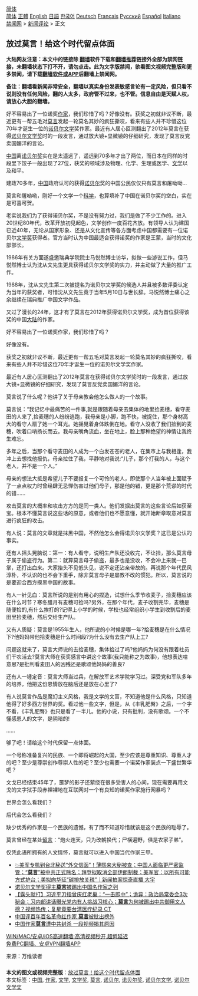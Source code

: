  <!-- 面包屑导航 --> <div class="breadcrumb"><!-- GTranslate: https://gtranslate.io/ -->  <div class="switcher notranslate">  <div class="selected">  <a href="#" onclick="return false;"> 简体</a>  </div>  <div class="option">  <a href="https://www.bannedbook.org" onclick="doGTranslate('zh-CN|zh-CN');jQuery('div.switcher div.selected a').html(jQuery(this).html());return false;" title="简体中文" class="nturl selected"> 简体</a>  <a href="https://www.bannedbook.org/zh-tw/" onclick="doGTranslate('zh-CN|zh-TW');jQuery('div.switcher div.selected a').html(jQuery(this).html());return false;" title="繁體中文" class="nturl"> 正體</a>  <a href="https://www.bannedbook.org/en/" onclick="doGTranslate('zh-CN|en');jQuery('div.switcher div.selected a').html(jQuery(this).html());return false;" title="English" class="nturl"> English</a>  <a href="https://www.bannedbook.org/ja/" onclick="doGTranslate('zh-CN|ja');jQuery('div.switcher div.selected a').html(jQuery(this).html());return false;" title="日本語" class="nturl"> 日語</a>  <a href="https://www.bannedbook.org/ko/" onclick="doGTranslate('zh-CN|ko');jQuery('div.switcher div.selected a').html(jQuery(this).html());return false;" title="한국어" class="nturl"> 한국어</a>  <a href="https://www.bannedbook.org/de/" onclick="doGTranslate('zh-CN|de');jQuery('div.switcher div.selected a').html(jQuery(this).html());return false;" title="Deutsch" class="nturl"> Deutsch</a>  <a href="https://www.bannedbook.org/fr/" onclick="doGTranslate('zh-CN|fr');jQuery('div.switcher div.selected a').html(jQuery(this).html());return false;" title="Français" class="nturl"> Français</a>  <a href="https://www.bannedbook.org/ru/" onclick="doGTranslate('zh-CN|ru');jQuery('div.switcher div.selected a').html(jQuery(this).html());return false;" title="Русский" class="nturl"> Русский</a>  <a href="https://www.bannedbook.org/es/" onclick="doGTranslate('zh-CN|es');jQuery('div.switcher div.selected a').html(jQuery(this).html());return false;" title="Español" class="nturl"> Español</a>  <a href="https://www.bannedbook.org/it/" onclick="doGTranslate('zh-CN|it');jQuery('div.switcher div.selected a').html(jQuery(this).html());return false;" title="Italiano" class="nturl"> Italiano</a>  </div>  </div>      <div class='breadcrumb-sub'><!-- Breadcrumb NavXT 6.3.0 --> <a href="https://www.bannedbook.org/" class="home">禁闻网</a> &gt; <a href="https://www.bannedbook.org/bnews/comments/" class="category">新闻评论</a> &gt; 正文</div></div><h2>放过莫言！给这个时代留点体面</h2> <p class="notice"><b>大陆网友注意：本文中的链接除 <a href="https://github.com/bannedbook/fanqiang" >翻墙</a>软件下载和<a href="https://github.com/killgcd/justmysocks/blob/master/README.md">翻墙推荐</a>链接外全部为禁网链接，未翻墙状态下打不开，请勿点击。此为文字版禁闻，欲看图文视频完整版和更多禁闻，请下载<a href="https://github.com/bannedbook/fanqiang">翻墙软件或APP</a>后翻墙上禁闻网。</p><p>备注：翻墙看新闻非常安全，翻墙以真实身份发表敏感言论有一定风险，但只看不说则没有任何风险，翻的人太多，政府管不过来，也不管。信息自由是天赋人权，请放心大胆的翻墙。</b></p>  <div class="entry"> <p id="summary">好不容易出了一位诺奖<a href="https://www.bannedbook.org/bnews/tag/%e4%bd%9c%e5%ae%b6/" class="st_tag internal_tag" rel="tag" title="标签 作家 下的日志">作家</a>，我们珍惜了吗？好像没有。获奖之初就非议不断，最近更有一帮五毛对<a href="https://www.bannedbook.org/bnews/tag/%e8%8e%ab%e8%a8%80/" class="st_tag internal_tag" rel="tag" title="标签 莫言 下的日志">莫言</a>发起一轮莫名其妙的疯狂撕咬，看来有些人并不珍惜这位70年才诞生一位的<a href="https://www.bannedbook.org/bnews/tag/%E8%AF%BA%E8%B4%9D%E5%B0%94%E6%96%87%E5%AD%A6/" class="st_tag internal_tag" rel="tag" title="标签 诺贝尔文学 下的日志">诺贝尔文学</a>奖作家。最近有人居心叵测翻出了2012年莫言在获得<a href="https://www.bannedbook.org/bnews/tag/%e8%af%ba%e8%b4%9d%e5%b0%94%e6%96%87%e5%ad%a6%e5%a5%96/" class="st_tag internal_tag" rel="tag" title="标签 诺贝尔文学奖 下的日志">诺贝尔文学奖</a>时的一段发言，通过放大镜+显微镜的仔细研究，发现了莫言反党卖国媚洋的言论。</p> <p id="conimg"><a href="https://www.bannedbook.org/bnews/tag/%E4%B8%AD%E5%9B%BD/" class="st_tag internal_tag" rel="tag" title="标签 中国 下的日志">中国</a>离<a href="https://www.bannedbook.org/bnews/tag/%e8%af%ba%e8%b4%9d%e5%b0%94%e5%a5%96/" class="st_tag internal_tag" rel="tag" title="标签 诺贝尔奖 下的日志">诺贝尔奖</a>实在是太遥远了，遥远到70多年才出了两位，而日本在同样的时段里下饺子一般出现了27位，获奖的领域涉及物理、化学、生理或医学、<a href="https://www.bannedbook.org/bnews/tag/%E6%96%87%E5%AD%A6/" class="st_tag internal_tag" rel="tag" title="标签 文学 下的日志">文学</a>以及和平。</p> <p>建政70多年，<span class='wp_keywordlink_affiliate'><a href="https://www.bannedbook.org/" title="中国" target="_blank">中国</a></span>政府认可的获得<a href="https://www.bannedbook.org/bnews/tag/%e8%af%ba%e8%b4%9d%e5%b0%94/" class="st_tag internal_tag" rel="tag" title="标签 诺贝尔 下的日志">诺贝尔</a>奖的中国公民仅仅只有莫言和屠呦呦&#8230;</p> <p>莫言和屠呦呦，刚好一个文学一个<span class='wp_keywordlink'><a href="https://www.bannedbook.org/forum11/topic309.html" title="禁片：“科学”的棍子" target="_blank">科学</a></span>，也算填补了中国在诺贝尔奖的空白，实在是可喜可贺。</p> <p>老实说我们为了获得诺贝尔奖，不是没有努力过，我们是做了不少工作的。进入20世纪80年代，改革开放初见起色，文学创作一度百花齐放。有领导人认为建国已近40年，无论从国家形象、还是从文化宣传等各方面考虑中国都需要有一位诺贝尔<a href="https://www.bannedbook.org/bnews/tag/%E6%96%87%E5%AD%A6%E5%A5%96/" class="st_tag internal_tag" rel="tag" title="标签 文学奖 下的日志">文学奖</a>获得者。官方当时认为中国最适合获得诺奖的作家是王蒙，当时的文化部部长。</p> <p>1986年有关方面遂盛邀瑞典学院院士马悦然博士访华，拟做一些游说工作，但马悦然博士认为沈从文先生更具获得诺贝尔文学奖的实力，并主动做了大量的推广工作。</p> <p>1988年，沈从文先生第二次被提名为诺贝尔文学奖的候选人并且被多数评委认定为当年的获奖者，可惜沈从文先生竟于当年5月10日与世长辞。马悦然博士痛心之余继续在瑞典推广中国文学作品。</p> <p>又过了漫长的24年，这才有了莫言在2012年获得诺贝尔文学奖，成为首位获得该奖的中国<span class='wp_keywordlink_affiliate'><a href="https://www.bannedbook.org/" title="大陆" target="_blank">大陆</a></span>的作家。</p>  <p>好不容易出了一位诺奖作家，我们珍惜了吗？</p> <p>好像没有。</p> <p>获奖之初就非议不断，最近更有一帮五毛对莫言发起一轮莫名其妙的疯狂撕咬，看来有些人并不珍惜这位70年才诞生一位的诺贝尔文学奖作家。</p> <p>最近有人居心叵测翻出了2012年莫言在获得诺贝尔文学奖时的一段发言，通过放大镜+显微镜的仔细研究，发现了莫言反党卖国媚洋的言论。</p> <p>莫言说了什么呢？他讲了关于母亲教会他怎么做人的一个故事。</p> <p>莫言说：“我记忆中最痛苦的一件事,就是跟随着母亲去集体的地里捡麦穗，看守麦田的人来了,捡麦穗的人纷纷逃跑，我母亲是小脚，跑不快，被捉住，那个身材高大的看守人扇了她一个耳光。她摇晃着身体跌倒在地。看守人没收了我们捡到的麦穗，吹着口哨扬长而去。我母亲嘴角流血，坐在地上，脸上那种绝望的神情让我终生难忘。</p> <p>多年之后，当那个看守麦田的人成为一个白发苍苍的老人，在集市上与我相逢，我冲上去想找他报仇，母亲拉住了我，平静地对我说:“儿子，那个打我的人，与这个老人，并不是一个人。”</p> <p>母亲的想法大抵是希望儿子不要报复一个可怜的老人，即使那个人当年被上面赋予了一点点权力时曾经肆无忌惮伤害过他们母子，那是他的错，更是那个荒谬的时代的错&#8230;&#8230;</p>  <p>攻击莫言的大概率和攻击方方的是同一类人。他们发掘出莫言的这些言论后如获至宝。根本不懂莫言说这些话的原意，或者他们也不愿意懂，就开始断章取意对莫言进行疯狂的攻击。</p> <p>有人说：莫言的文章就是抹黑中国，不然他怎么会得诺贝尔文学奖？这已是公认的事实。</p> <p>还有人摇头晃脑说：第一：有人看守，说明生产队还没收完，不让捡，那么莫言母子属于偷盗行为。第二：就算莫言母子偷盗，最多也是没收，不会冲上来就一巴掌，还打出血来。大家抬头不见低头见，说不定还沾亲带故的。再说那个年代民风淳朴，不认识的也不会下重手，除非莫言母子是屡教不改的惯犯。所以，莫言说的是要迎合西方摸黑中国的故事。</p> <p>有人一针见血：莫言所说的是别有用心的捏造，试想什么季节收麦子，捡麦穗应该在什么时节？寒冬腊月有麦穗可捡吗?另外，在那个年代，麦子收割完毕，麦穗是随便捡的,有什么挨打的?记得上小学的时候，学校也经常组织小学生到收割后的麦田里捡麦穗，然后交给生产队。</p> <p>又有人质疑：莫言是1955年生人，他所说的小时候是哪一年?拾麦穗是在什么情况下?他妈妈带他拾麦穗是什么时间段?为什么没有去生产队上工?</p> <p>问题这就来了，莫言大师说的去拾麦穗，集体拾过了吗?他妈妈为何没有跟着社员们干农活去?莫言大师在获奖感言中讲这个故事(我只能称之为故事)，他想表达啥意思?是批判看麦田人的凶残还是歌颂他妈妈的善良?</p> <p>还有人一锤定音：莫言大师当过兵，在解放军艺术学院学习过。深受党和军队多年的培养，他把这份恩情放在脑后还是放在心里了?</p> <p>有人说莫言作品是魔幻主义风格，我是文学的文盲，不知道他是什么风格，只知道他得了好多西方世界的奖。看过他一些文字，但是，从《丰乳肥臀》之后，一个字不看，《丰乳肥臀》也只是看了一半儿。他的小说，只有批判，没有歌颂。一个不懂感恩人的文字，是阴暗的!</p>  <p>&#8230;&#8230;</p> <p>够了吧！请给这个时代保留一点体面。</p> <p>一个号称准备复兴的民族、一个即将崛起的大国，至少应该是尊重知识、尊重人才的吧？至少是尊崇创作尊崇人性的吧？至少也需要一个诺奖作家装点一下盛世繁华吧？</p> <p>文戈已经结束45年了，噩梦的影子还萦绕在很多受害人的心间，现在需要再用文戈的文字狱手段赤裸裸地在互联网对一个有良知的诺奖作家施行网暴吗？</p> <p>世界会怎么看我们？</p> <p>后代会怎么看我们？</p> <p>缺少优秀的作家是一个民族的遗憾，有了而不知道珍惜就该是这个民族的耻辱了。</p> <p>莫言曾经在某处<span class='wp_keywordlink'><a href="https://www.bannedbook.org/bnews/tougao/" title="留言" target="_blank">留言</a></span>：“炮火连天，只为改朝换代；尸横遍野，俱是农家子弟”。</p>  <p>仅凭此语所拥有的人文情怀，莫言就可以进入中国当代作家三甲。</p> <ul class='op-related-articles' title='相关阅读'> <li><a href='https://www.bannedbook.org/bnews/bannedvideo/20210715/1587541.html' target='_blank'>💥美军专机到台北秘送“外交信函”！薄熙来大秘被查；中国人面临更严密监管；“<b>莫言</b>”被中共正式除名；拜登拟取消全部伊朗制裁；美军官：以所有可能方式护台；美拟向华征“碳排放关税”｜新闻拍案惊奇直播 大宇</a></li> <li><a href='https://www.bannedbook.org/bnews/bannedvideo/20210715/1587340.html' target='_blank'>诺贝尔文学奖得主<b>莫言</b>被踢出中国名作家之列</a></li> <li><a href='https://www.bannedbook.org/bnews/bannedvideo/20210715/1587335.html' target='_blank'>【露头就打】习近平刀指曾庆红老巢：“一击即中”；诡异：政治局常委会3次秘会；习内部讲话曝光党内有人挑战习核心；<b>莫言</b>为何被踢出中共御用文人榜？视频热传；复星竟要台湾医疗纪录 CT</a></li> <li><a href='https://www.bannedbook.org/bnews/headline/20210714/1587175.html' target='_blank'>中国评百年百名革命红作家 <b>莫言</b>被批出榜外</a></li> <li><a href='https://www.bannedbook.org/bnews/cbnews/20210714/1586965.html' target='_blank'>中国作家<b>莫言</b>遭中共封杀 一段视频揭其原因</a></li> </ul> <p class="texttj"> <a href="https://github.com/bannedbook/fanqiang/wiki/V2ray%E6%9C%BA%E5%9C%BA" target="_blank">WIN/MAC/安卓/iOS高速翻墙:高清视频秒开,超低延迟</a><br/> <a href="https://github.com/bannedbook/fanqiang/wiki/%E7%A6%81%E9%97%BB%E7%BD%91%E5%AE%89%E5%8D%93%E7%BF%BB%E5%A2%99%E6%96%B0%E9%97%BBAPP" target="_blank">免费PC翻墙、安卓VPN翻墙APP</a></p><p> 来源：万维读者 </p><a name='sharetosocial'></a>  <div style="margin-bottom:5px;padding-bottom:5px;clear:both"> <div id="archive-pix-1" class="banner-ads"> <!-- AuctionX Display platform tag START --> <div id="26318x728x90x621x_ADSLOT2" clicktrack="%%CLICK_URL_ESC%%"></div> <!-- AuctionX Display platform tag END --> </div> <div id="archive-pix-2" class="banner-ads"> <!-- AuctionX Display platform tag START --> <div id="26315x300x250x621x_ADSLOT2" clicktrack="%%CLICK_URL_ESC%%"></div> <!-- AuctionX Display platform tag END --> </div> </div>    <div id="archive-pix-1" class="banner-ads"> <!-- AuctionX Display platform tag START --> <div id="26318x728x90x621x_ADSLOT3" clicktrack="%%CLICK_URL_ESC%%"></div> <!-- AuctionX Display platform tag END --> </div> <div><b>本文的图文或视频完整版</b>：<a href='https://www.bannedbook.org/bnews/comments/20210717/1588905.html'>放过莫言！给这个时代留点体面</a></div>  </div><!--END ENTRY--> <div class="postfooter"> <div>本文标签：<a href="https://www.bannedbook.org/bnews/tag/%E4%B8%AD%E5%9B%BD/" rel="tag">中国</a>, <a href="https://www.bannedbook.org/bnews/tag/%e4%bd%9c%e5%ae%b6/" rel="tag">作家</a>, <a href="https://www.bannedbook.org/bnews/tag/%E6%96%87%E5%AD%A6/" rel="tag">文学</a>, <a href="https://www.bannedbook.org/bnews/tag/%E6%96%87%E5%AD%A6%E5%A5%96/" rel="tag">文学奖</a>, <a href="https://www.bannedbook.org/bnews/tag/%e8%8e%ab%e8%a8%80/" rel="tag">莫言</a>, <a href="https://www.bannedbook.org/bnews/tag/%e8%af%ba%e8%b4%9d%e5%b0%94/" rel="tag">诺贝尔</a>, <a href="https://www.bannedbook.org/bnews/tag/%e8%af%ba%e8%b4%9d%e5%b0%94%e5%a5%96/" rel="tag">诺贝尔奖</a>, <a href="https://www.bannedbook.org/bnews/tag/%E8%AF%BA%E8%B4%9D%E5%B0%94%E6%96%87%E5%AD%A6/" rel="tag">诺贝尔文学</a>, <a href="https://www.bannedbook.org/bnews/tag/%e8%af%ba%e8%b4%9d%e5%b0%94%e6%96%87%e5%ad%a6%e5%a5%96/" rel="tag">诺贝尔文学奖</a></div>  </div><!--END POSTFOOTER--> 